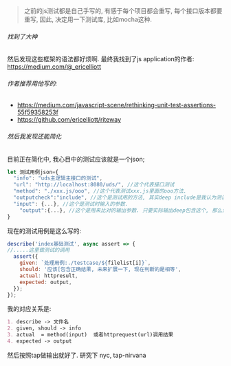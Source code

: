 > 之前的js测试都是自己手写的, 有感于每个项目都会重写, 每个接口版本都要重写, 因此, 决定用一下测试库, 比如mocha这种. 

###### 找到了大神

然后发现这些框架的语法都好烦啊. 最终我找到了js application的作者: https://medium.com/@_ericelliott

###### 作者推荐用他写的:

-  https://medium.com/javascript-scene/rethinking-unit-test-assertions-55f59358253f
- https://github.com/ericelliott/riteway

###### 然后我发现还能简化

目前正在简化中, 我心目中的测试应该就是一个json;

```js
let 测试用例json={
  "info": "uds主逻辑主接口的测试",
  "url": "http://localhost:8080/uds/", //这个代表接口测试
  "method": "./xxx.js/ooo", //这个代表测试xxx.js里面的ooo方法.
  "outputcheck":"include", //这个是测试用的方法, 其实deep include是我认为测试唯一需要的比较方法, 而不是deep equal, 所以, 这个我也考虑隐藏.
  "input": {...}, //这个是测试时输入的参数.
	"output":{...}, //这个是用来比对的输出参数. 只要实际输出deep包含这个, 那么测试就是通过的.
}
```

现在的测试用例是这么写的:

```js
describe('index基础测试', async assert => {
//.....这里做测试的调用
  assert({
    given: `处理用例:./testcase/${filelist[i]}`,
    should: '应该[包含正确结果, 未来扩展一下, 现在判断的是相等',
    actual: httpresult,
    expected: output,
  });
});
```

我的对应关系是:

```markdown
1. describe -> 文件名
2. given, should -> info
3. actual  = method(input)  或者httprequest(url)调用结果
4. expected -> output
```

然后按照tap做输出就好了. 研究下 nyc,  tap-nirvana